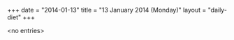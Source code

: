 +++
date = "2014-01-13"
title = "13 January 2014 (Monday)"
layout = "daily-diet"
+++

<p>&lt;no entries&gt;</p>